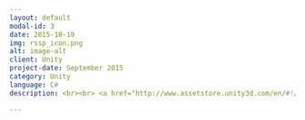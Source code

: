 ```yaml
---
layout: default
modal-id: 3
date: 2015-10-19
img: rssp_icon.png
alt: image-alt
client: Unity
project-date: September 2015
category: Unity 
language: C# 
description: <br><br> <a href="http://www.assetstore.unity3d.com/en/#!/content/45124"> Unity Store </a>

---
```

